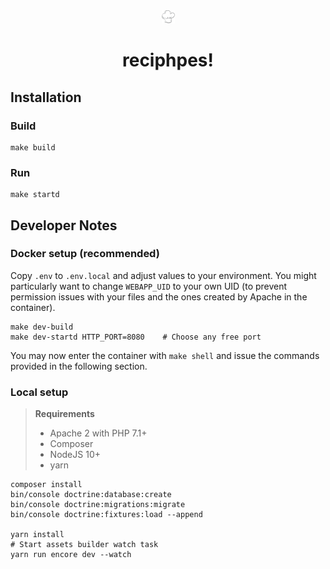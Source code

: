 <center>
<img src="./assets/images/logo.svg" style="width: 1.5em; height: 1.5em"/>

reciphpes!
==
</center>

## Installation

### Build

```shell
make build
```

### Run

```shell
make startd
```

## Developer Notes

### Docker setup (recommended)

Copy `.env` to `.env.local` and adjust values to your environment.
You might particularly want to change `WEBAPP_UID` to your own UID
(to prevent permission issues with your files and the ones created
by Apache in the container).

```shell
make dev-build
make dev-startd HTTP_PORT=8080    # Choose any free port
```

You may now enter the container with `make shell` and issue the
commands provided in the following section.

### Local setup

> **Requirements**
> - Apache 2 with PHP 7.1+
> - Composer
> - NodeJS 10+
> - yarn

```shell
composer install
bin/console doctrine:database:create
bin/console doctrine:migrations:migrate
bin/console doctrine:fixtures:load --append

yarn install
# Start assets builder watch task
yarn run encore dev --watch
```
